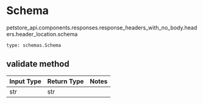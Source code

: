 # Schema
petstore_api.components.responses.response_headers_with_no_body.headers.header_location.schema
```
type: schemas.Schema
```

## validate method
Input Type | Return Type | Notes
------------ | ------------- | -------------
str | str |
